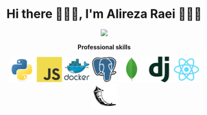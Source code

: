 <h1 align="center">Hi there 🙋🏻‍♂️, I'm Alireza Raei 👨🏻‍💻</h1>

<p align="center">
 <a href="https://linkedin.com/in/alireza-raei" target="_blank">
  <img src="https://img.icons8.com/fluent/60/000000/linkedin.png" />
 </a>
</p>

<p align="center"> 
 <strong>
  Professional skills
  </strong>
</p>

<p align="center"> 
  <img src="https://raw.githubusercontent.com/devicons/devicon/master/icons/python/python-original.svg" alt="Python" width="60" height="60" />
  <img src="https://raw.githubusercontent.com/devicons/devicon/master/icons/javascript/javascript-original.svg" alt="javaScript" width="60" height="60" />
  <img src="https://raw.githubusercontent.com/devicons/devicon/master/icons/docker/docker-original-wordmark.svg" alt="Docker" width="60" height="60" />
  <img src="https://raw.githubusercontent.com/devicons/devicon/master/icons/postgresql/postgresql-original.svg" alt="PostgreSQL" width="60" height="60" />
  <img src="https://raw.githubusercontent.com/devicons/devicon/master/icons/mongodb/mongodb-original.svg" alt="PostgreSQL" width="60" height="60" />
  <img src="https://raw.githubusercontent.com/devicons/devicon/master/icons/django/django-plain.svg" alt="Django" width="60" height="60" />
  <img src="https://raw.githubusercontent.com/devicons/devicon/master/icons/react/react-original.svg" alt="React" width="60" height="60" />
  <img src="https://raw.githubusercontent.com/devicons/devicon/master/icons/flask/flask-original.svg" alt="Flask" width="60" height="60" />
</p>

<!-- <p align="center">
 <a href="#" alt="Alireza's github stats">
  <img src="https://github-readme-stats.vercel.app/api?username=AlirezaRa94&theme=radical&show_icons=true&rank_icon=github" />
 </a>
</p>

<p align="center">
 <a href="#" alt="Alireza's github stats">
  <img src="https://github-readme-stats.vercel.app/api/top-langs/?username=AlirezaRa94&hide_progress=true" />
 </a>
</p> -->
